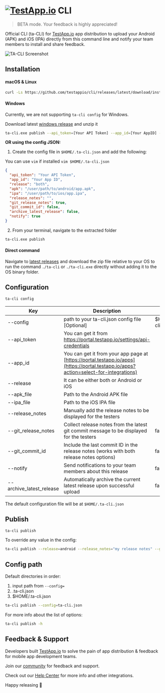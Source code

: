# [<img src="https://assets.testapp.io/logo/blue.svg" alt="TestApp.io"/>](https://testapp.io/) CLI

> BETA mode. Your feedback is highly appreciated!

Official CLI (ta-CLI) for [TestApp.io](https://testapp.io) app distribution to upload your Android (APK) and iOS (IPA) directly from this command line and notify your team members to install and share feedback.

![TA-CLI Screenshot](https://user-images.githubusercontent.com/3076722/120862504-1f8e7f80-c59a-11eb-93ca-71f677855020.png)

## Installation

#### macOS & Linux

```sh
curl -Ls https://github.com/testappio/cli/releases/latest/download/install | bash
```

#### Windows

Currently, we are not supporting `ta-cli config` for Windows.

Download latest [windows release](https://github.com/testappio/cli/releases/latest/download/ta-cli_windows.zip) and unzip it

```sh
ta-cli.exe publish --api_token=[Your API Token] --app_id=[Your AppID] --release=android --apk=C:/path/to/app.apk
```

**OR using the config JSON:**

1. Create the config file in `$HOME/.ta-cli.json` and add the following:

You can use `vim` if installed `vim $HOME/.ta-cli.json`

```json
{
  "api_token": "Your API Token",
  "app_id": "Your App ID",
  "release": "both",
  "apk": "/user/path/to/android/app.apk",
  "ipa": "/user/path/to/ios/app.ipa",
  "release_notes": "",
  "git_release_notes": true,
  "git_commit_id": false,
  "archive_latest_release": false,
  "notify": true
}
```

2. From your terminal, navigate to the extracted folder

```sh
ta-cli.exe publish
```

#### Direct command

Navigate to [latest releases](https://github.com/testappio/cli/releases) and download the zip file relative to your OS to run the command `./ta-cli` or `./ta-cli.exe` directly without adding it to the OS binary folder.

## Configuration

```sh
ta-cli config
```

| Key                      | Description                                                                                                                          | Default            |
| ------------------------ | ------------------------------------------------------------------------------------------------------------------------------------ | ------------------ |
| --config                 | path to your ta-cli.json config file [Optional]                                                                                      | $HOME/.ta-cli.json |
| --api_token              | You can get it from https://portal.testapp.io/settings/api-credentials                                                               |                    |
| --app_id                 | You can get it from your app page at [https://portal.testapp.io/apps](https://portal.testapp.io/apps?action=select-for-integrations) |                    |
| --release                | It can be either both or Android or iOS                                                                                              |                    |
| --apk_file               | Path to the Android APK file                                                                                                         |                    |
| --ipa_file               | Path to the iOS IPA file                                                                                                             |                    |
| --release_notes          | Manually add the release notes to be displayed for the testers                                                                       |                    |
| --git_release_notes      | Collect release notes from the latest git commit message to be displayed for the testers                                             | false              |
| --git_commit_id          | Include the last commit ID in the release notes (works with both release notes options)                                              | false              |
| --notify                 | Send notifications to your team members about this release                                                                           | false              |
| --archive_latest_release | Automatically archive the current latest release upon successful upload                                                              | false              |

The default configuration file will be at `$HOME/.ta-cli.json`

## Publish

```sh
ta-cli publish
```

To override any value in the config:

```sh
ta-cli publish --release=android --release_notes="my release notes" --git_release_notes=true --git_commit_id=true
```

## Config path

Default directories in order:

1. input path from `--config=`
2. .ta-cli.json
3. $HOME/.ta-cli.json

```sh
ta-cli publish --config=ta-cli.json
```

For more info about the list of options:

```sh
ta-cli publish -h
```

## Feedback & Support

Developers built [TestApp.io](https://testapp.io) to solve the pain of app distribution & feedback for mobile app development teams.

Join our [community](https://help.testapp.io/faq/join-our-community/) for feedback and support.

Check out our [Help Center](https://help.testapp.io/) for more info and other integrations.

Happy releasing 🎉
